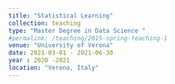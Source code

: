 ```yaml
---
title: "Statistical Learning"
collection: teaching
type: "Master Degree in Data Science "
#permalink: /teaching/2015-spring-teaching-1
venue: "University of Verona"
date: 2021-03-01 - 2021-06-30
year : 2020 -2021
location: "Verona, Italy"
---
```



